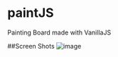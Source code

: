 # paintJS
Painting Board made with VanillaJS 


##Screen Shots
![image](https://user-images.githubusercontent.com/40359803/72398443-5639df00-3786-11ea-94e0-6f5b5573c7d9.png)
